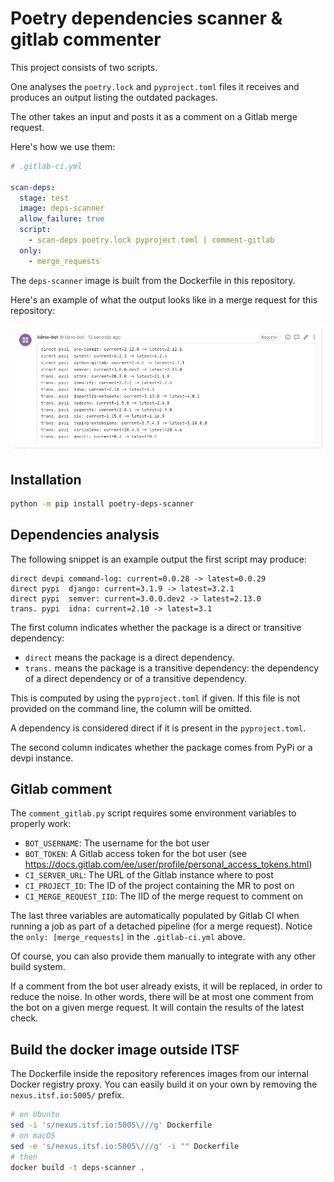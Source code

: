 # Poetry dependencies scanner & gitlab commenter

This project consists of two scripts.

One analyses the `poetry.lock` and `pyproject.toml` files
it receives and produces an output listing the outdated
packages.

The other takes an input and posts it as a comment on a Gitlab
merge request.

Here's how we use them:

```yaml
# .gitlab-ci.yml

scan-deps:
  stage: test
  image: deps-scanner
  allow_failure: true
  script:
    - scan-deps poetry.lock pyproject.toml | comment-gitlab
  only:
    - merge_requests
```

The `deps-scanner` image is built from the Dockerfile in this repository.

Here's an example of what the output looks like in a merge request for
this repository:

![Comment screenshot](img/comment-screenshot.png)

## Installation

```bash
python -m pip install poetry-deps-scanner
```

## Dependencies analysis

The following snippet is an example output the first script may produce:

```
direct devpi command-log: current=0.0.28 -> latest=0.0.29
direct pypi  django: current=3.1.9 -> latest=3.2.1
direct pypi  semver: current=3.0.0.dev2 -> latest=2.13.0
trans. pypi  idna: current=2.10 -> latest=3.1
```

The first column indicates whether the package is a direct or transitive
dependency:
* `direct` means the package is a direct dependency.
* `trans.` means the package is a transitive dependency: the dependency
  of a direct dependency or of a transitive dependency.

This is computed by using the `pyproject.toml` if given. If this file is
not provided on the command line, the column will be omitted.

A dependency is considered direct if it is present in the `pyproject.toml`.

The second column indicates whether the package comes from PyPi or
a devpi instance.

## Gitlab comment

The `comment_gitlab.py` script requires some environment variables
to properly work:

* `BOT_USERNAME`: The username for the bot user
* `BOT_TOKEN`: A Gitlab access token for the bot user
  (see https://docs.gitlab.com/ee/user/profile/personal_access_tokens.html)
* `CI_SERVER_URL`: The URL of the Gitlab instance where to post
* `CI_PROJECT_ID`: The ID of the project containing the MR to post on
* `CI_MERGE_REQUEST_IID`: The IID of the merge request to comment on

The last three variables are automatically populated by Gitlab CI when
running a job as part of a detached pipeline (for a merge request). Notice
the `only: [merge_requests]` in the `.gitlab-ci.yml` above.

Of course, you can also provide them manually to integrate with any other build
system.

If a comment from the bot user already exists, it will be replaced,
in order to reduce the noise. In other words, there will be at most one
comment from the bot on a given merge request. It will contain the results of
the latest check.

## Build the docker image outside ITSF

The Dockerfile inside the repository references images from our internal
Docker registry proxy. You can easily build it on your own by removing
the `nexus.itsf.io:5005/` prefix.

```bash
# on Ubuntu
sed -i 's/nexus.itsf.io:5005\///g' Dockerfile
# on macOS
sed -e 's/nexus.itsf.io:5005\///g' -i "" Dockerfile
# then
docker build -t deps-scanner .
```
